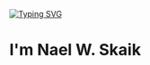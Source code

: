 <a href="https://git.io/typing-svg">
    <img src="https://readme-typing-svg.herokuapp.com?font=Comfortaa&pause=1000&center=true&random=true&width=1000&lines=Welcome+to+my+GitHub+Profile" alt="Typing SVG" /></a>

# I'm Nael W. Skaik

<!-- ## I'm Nael W. Skaik 👋 -->

<!--
**nskaik/nskaik** is a ✨ _special_ ✨ repository because its `README.md` (this file) appears on your GitHub profile.

Here are some ideas to get you started:

- 🔭 I’m currently working on ...
- 🌱 I’m currently learning ...
- 👯 I’m looking to collaborate on ...
- 🤔 I’m looking for help with ...
- 💬 Ask me about ...
- 📫 How to reach me: ...
- 😄 Pronouns: ...
- ⚡ Fun fact: ...
-->
